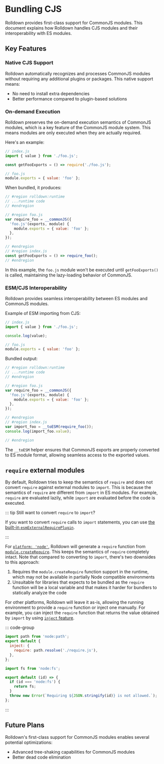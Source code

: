 # Bundling CJS

Rolldown provides first-class support for CommonJS modules. This document explains how Rolldown handles CJS modules and their interoperability with ES modules.

## Key Features

### Native CJS Support

Rolldown automatically recognizes and processes CommonJS modules without requiring any additional plugins or packages. This native support means:

- No need to install extra dependencies
- Better performance compared to plugin-based solutions

### On-demand Execution

Rolldown preserves the on-demand execution semantics of CommonJS modules, which is a key feature of the CommonJS module system. This means modules are only executed when they are actually required.

Here's an example:

```js
// index.js
import { value } from './foo.js';

const getFooExports = () => require('./foo.js');

// foo.js
module.exports = { value: 'foo' };
```

When bundled, it produces:

```js
// #region rolldown:runtime
// ...runtime code
// #endregion

// #region foo.js
var require_foo = __commonJS({
  'foo.js'(exports, module) {
    module.exports = { value: 'foo' };
  },
});

// #endregion
// #region index.js
const getFooExports = () => require_foo();
// #endregion
```

In this example, the `foo.js` module won't be executed until `getFooExports()` is called, maintaining the lazy-loading behavior of CommonJS.

### ESM/CJS Interoperability

Rolldown provides seamless interoperability between ES modules and CommonJS modules.

Example of ESM importing from CJS:

```js
// index.js
import { value } from './foo.js';

console.log(value);

// foo.js
module.exports = { value: 'foo' };
```

Bundled output:

```js
// #region rolldown:runtime
// ...runtime code
// #endregion

// #region foo.js
var require_foo = __commonJS({
  'foo.js'(exports, module) {
    module.exports = { value: 'foo' };
  },
});

// #endregion
// #region index.js
var import_foo = __toESM(require_foo());
console.log(import_foo.value);

// #endregion
```

The `__toESM` helper ensures that CommonJS exports are properly converted to ES module format, allowing seamless access to the exported values.

## `require` external modules

By default, Rolldown tries to keep the semantics of `require` and does not convert `require` against external modules to `import`. This is because the semantics of `require` are different from `import` in ES modules. For example, `require` are evaluated lazily, while `import` are evaluated before the code is executed.

::: tip Still want to convert `require` to `import`?

If you want to convert `require` calls to `import` statements, you can use [the built-in `esmExternalRequirePlugin`](/builtin-plugins/esm-external-require).

:::

For [`platform: 'node'`](../guide/notable-features.md#platform-presets), Rolldown will generate a `require` function from [`module.createRequire`](https://nodejs.org/docs/latest/api/module.html#modulecreaterequirefilename). This keeps the semantics of `require` completely intact. Note that compared to converting to `import`, there's two downsides to this approach:

1. Requires the `module.createRequire` function support in the runtime, which may not be available in partially Node compatible environments
2. Unsuitable for libraries that expects to be bundled as the `require` function will be a local variable and that makes it harder for bundlers to statically analyze the code

For other platforms, Rolldown will leave it as-is, allowing the running environment to provide a `require` function or inject one manually. For example, you can inject the `require` function that returns the value obtained by `import` by using [`inject` feature](../guide/notable-features.md#inject).

::: code-group

```js [rolldown.config.js]
import path from 'node:path';
export default {
  inject: {
    require: path.resolve('./require.js'),
  },
};
```

```js [require.js]
import fs from 'node:fs';

export default (id) => {
  if (id === 'node:fs') {
    return fs;
  }
  throw new Error(`Requiring ${JSON.stringify(id)} is not allowed.`);
};
```

:::

## Future Plans

Rolldown's first-class support for CommonJS modules enables several potential optimizations:

- Advanced tree-shaking capabilities for CommonJS modules
- Better dead code elimination
